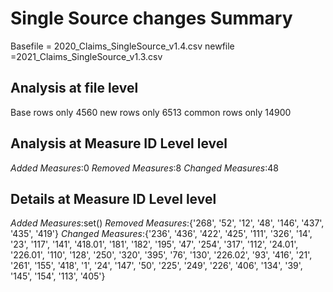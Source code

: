 # Single Source changes Summary
Basefile = 2020_Claims_SingleSource_v1.4.csv
newfile =2021_Claims_SingleSource_v1.3.csv


## Analysis at file level
Base rows only
4560
new rows only
6513
common rows only
14900


## Analysis at Measure ID Level level
*Added Measures*:0
*Removed Measures*:8
*Changed Measures*:48
## Details at Measure ID Level level
*Added Measures*:set()
*Removed Measures*:{'268', '52', '12', '48', '146', '437', '435', '419'}
*Changed Measures*:{'236', '436', '422', '425', '111', '326', '14', '23', '117', '141', '418.01', '181', '182', '195', '47', '254', '317', '112', '24.01', '226.01', '110', '128', '250', '320', '395', '76', '130', '226.02', '93', '416', '21', '261', '155', '418', '1', '24', '147', '50', '225', '249', '226', '406', '134', '39', '145', '154', '113', '405'}

